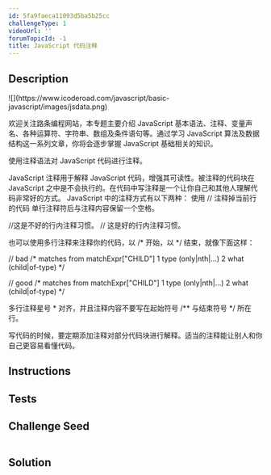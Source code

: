 ```yaml
---
id: 5fa9faeca11093d5ba5b25cc
challengeType: 1
videoUrl: ''
forumTopicId: -1
title: JavaScript 代码注释
---
```


## Description
<section id='description'>
![](https://www.icoderoad.com/javascript/basic-javascript/images/jsdata.png)

欢迎关注路条编程网站，本专题主要介绍 JavaScript 基本语法、注释、变量声名、各种运算符、字符串、数组及条件语句等。通过学习 JavaScript 算法及数据结构这一系列文章，你将会逐步掌握 JavaScript 基础相关的知识。
	
使用注释语法对 JavaScript 代码进行注释。

JavaScript 注释用于解释 JavaScript 代码，增强其可读性。被注释的代码块在 JavaScript 之中是不会执行的。在代码中写注释是一个让你自己和其他人理解代码非常好的方式。 JavaScript 中的注释方式有以下两种： 使用 // 注释掉当前行的代码
单行注释符后与注释内容保留一个空格。

//这是不好的行内注释习惯。
// 这是好的行内注释习惯。

也可以使用多行注释来注释你的代码，以 /* 开始，以 */ 结束，就像下面这样：

// bad
/* matches from matchExpr["CHILD"]
1 type (only|nth|...)
2 what (child|of-type)
*/

// good
/* 
	matches from matchExpr["CHILD"]
    1 type (only|nth|...)
    2 what (child|of-type)
 */

多行注释星号 * 对齐，并且注释内容不要写在起始符号 /** 与结束符号 */ 所在行。

写代码的时候，要定期添加注释对部分代码块进行解释。适当的注释能让别人和你自己更容易看懂代码。

</section>

## Instructions
<section id='instructions'>

</section>

## Tests
<section id='tests'>


</section>

## Challenge Seed
<section id='challengeSeed'>

<div id='js-seed'>

```js

```

</div>



</section>

## Solution
<section id='solution'>


</section>
